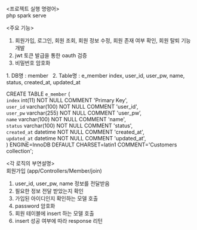 <프로젝트 실행 명령어>  
php spark serve  


<주요 기능>  
1. 회원가입, 로그인, 회원 조회, 회원 정보 수정, 회원 존재 여부 확인, 회원 탈퇴 기능 개발  
2. jwt 토큰 발급을 통한 oauth 검증  
3. 비밀번호 암호화  



<DB>  
 1. DB명 : member  &nbsp; 
 2. Table명 : e_member  
 index, user_id, user_pw, name, status, created_at, updated_at  
  
  
CREATE TABLE `e_member` (  
  `index` int(11) NOT NULL COMMENT 'Primary Key',  
  `user_id` varchar(100) NOT NULL COMMENT 'user_id',  
  `user_pw` varchar(255) NOT NULL COMMENT 'user_pw’,  
  `name` varchar(100) NOT NULL COMMENT 'name',  
  `status` varchar(100) NOT NULL COMMENT 'status',  
  `created_at` datetime NOT NULL COMMENT 'created_at',  
  `updated_at` datetime NOT NULL COMMENT 'updated_at',  
) ENGINE=InnoDB DEFAULT CHARSET=latin1 COMMENT='Customers collection';  
  
  
  <각 로직의 부연설명>  
회원가입 (app/Controllers/Member/join)  
1. user_id, user_pw, name 정보를 전달받음  
2. 필요한 정보 전달 받았는지 확인  
3. 가입된 아이디인지 확인하는 모델 호출  
4. password 암호화  
5. 회원 테이블에 insert 하는 모델 호출  
5. insert 성공 여부에 따라 response 리턴  
